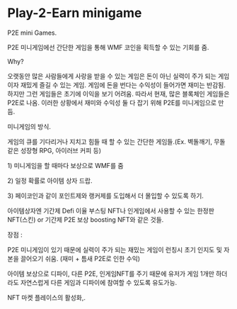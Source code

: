 # Play-2-Earn minigame

P2E mini Games.

&#x20;

P2E 미니게임에선 간단한 게임을 통해 WMF 코인을 획득할 수 있는 기회를 줌.

Why?

오랫동안 많은 사람들에게 사랑을 받을 수 있는 게임은 돈이 아닌 실력이 주가 되는 게임이자 재밌게 즐길 수 있는 게임. 게임에 돈을 번다는 수익성이 들어가면 재미는 반감됨. 하지만 그런 게임들은 초기에 이익을 보기 어려움. 따라서 현재, 많은 블록체인 게임들은 P2E로 나옴. 이러한 상황에서 재미와 수익성 둘 다 잡기 위해 P2E를 미니게임으로 만듬.

&#x20;

미니게임의 방식.

게임의 큐를 기다리거나 지치고 힘들 때 할 수 있는 간단한 게임들.(Ex. 벽돌깨기, 무돌 같은 성장형 RPG, 아이러브 커피 등)

&#x20;

1\)     미니게임을 할 때마다 보상으로 WMF를 줌

&#x20;

2\)     일정 확률로 아이템 상자 드랍.

&#x20;

3\)     페이코인과 같이 포인트제와 랭커제를 도입해서 더 몰입할 수 있도록 하기.

&#x20;

아이템상자엔 기간제 Defi 이율 부스팅 NFT나 인게임에서 사용할 수 있는 한정판 NFT(스킨) or 기간제 P2E 보상 boosting NFT와 같은 것들.

&#x20;

장점 :

P2E 미니게임이 있기 때문에 실력이 주가 되는 재밌는 게임이 런칭시 초기 인지도 및 자본을 끌어오기 쉬움. (재미 + 틈새 P2E로 인한 수익)

아이템 보상으로 디파이, 다른 P2E, 인게임NFT를 주기 때문에 유저가 게임 1개만 하더라도 자연스럽게 다른 게임과 디파이에 참여할 수 있도록 유도가능.

NFT 마켓 플레이스의 활성화,.
